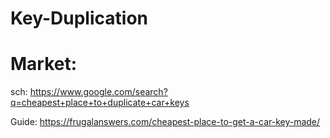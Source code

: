 # Key-Duplication

# Market:
sch: https://www.google.com/search?q=cheapest+place+to+duplicate+car+keys

Guide: https://frugalanswers.com/cheapest-place-to-get-a-car-key-made/
